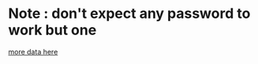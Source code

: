 # Note : don't expect any password to work but one 

[more data here](https://pastebin.com/SZyWzNex)
